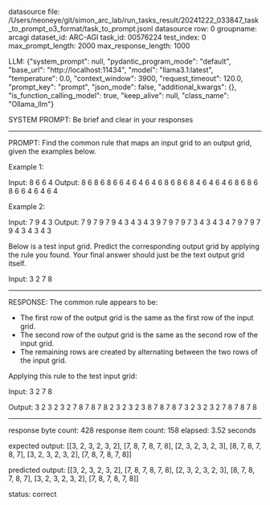 datasource file: /Users/neoneye/git/simon_arc_lab/run_tasks_result/20241222_033847_task_to_prompt_o3_format/task_to_prompt.jsonl
datasource row: 0
groupname: arcagi
dataset_id: ARC-AGI
task_id: 00576224
test_index: 0
max_prompt_length: 2000
max_response_length: 1000

LLM:
{"system_prompt": null, "pydantic_program_mode": "default", "base_url": "http://localhost:11434", "model": "llama3.1:latest", "temperature": 0.0, "context_window": 3900, "request_timeout": 120.0, "prompt_key": "prompt", "json_mode": false, "additional_kwargs": {}, "is_function_calling_model": true, "keep_alive": null, "class_name": "Ollama_llm"}

SYSTEM PROMPT:
Be brief and clear in your responses

---

PROMPT:
Find the common rule that maps an input grid to an output grid, given the examples below.

Example 1:

Input:
8 6
6 4
Output:
8 6 8 6 8 6
6 4 6 4 6 4
6 8 6 8 6 8
4 6 4 6 4 6
8 6 8 6 8 6
6 4 6 4 6 4

Example 2:

Input:
7 9
4 3
Output:
7 9 7 9 7 9
4 3 4 3 4 3
9 7 9 7 9 7
3 4 3 4 3 4
7 9 7 9 7 9
4 3 4 3 4 3

Below is a test input grid. Predict the corresponding output grid by applying the rule you found. Your final answer should just be the text output grid itself.

Input:
3 2
7 8


---

RESPONSE:
The common rule appears to be:

* The first row of the output grid is the same as the first row of the input grid.
* The second row of the output grid is the same as the second row of the input grid.
* The remaining rows are created by alternating between the two rows of the input grid.

Applying this rule to the test input grid:

Input:
3 2
7 8

Output:
3 2 3 2 3 2
7 8 7 8 7 8
2 3 2 3 2 3
8 7 8 7 8 7
3 2 3 2 3 2
7 8 7 8 7 8

---


response byte count: 428
response item count: 158
elapsed: 3.52 seconds

expected output:
[[3, 2, 3, 2, 3, 2], [7, 8, 7, 8, 7, 8], [2, 3, 2, 3, 2, 3], [8, 7, 8, 7, 8, 7], [3, 2, 3, 2, 3, 2], [7, 8, 7, 8, 7, 8]]

predicted output:
[[3, 2, 3, 2, 3, 2], [7, 8, 7, 8, 7, 8], [2, 3, 2, 3, 2, 3], [8, 7, 8, 7, 8, 7], [3, 2, 3, 2, 3, 2], [7, 8, 7, 8, 7, 8]]

status: correct

